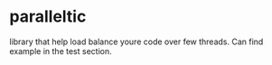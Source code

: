 # paralleltic
library that help load balance  youre code over few threads.
Can find example in the test section.

